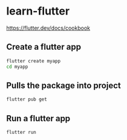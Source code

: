 # learn-flutter

https://flutter.dev/docs/cookbook


## Create a flutter app

```sh
flutter create myapp
cd myapp
```

## Pulls the package into project

```sh
flutter pub get
```

## Run a flutter app

```sh
flutter run
```
